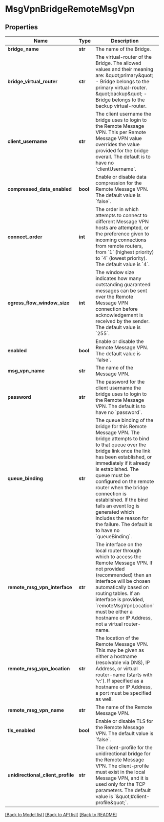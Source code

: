# MsgVpnBridgeRemoteMsgVpn

## Properties
Name | Type | Description | Notes
------------ | ------------- | ------------- | -------------
**bridge_name** | **str** | The name of the Bridge. | [optional] 
**bridge_virtual_router** | **str** | The virtual-router of the Bridge. The allowed values and their meaning are:      \&quot;primary\&quot; - Bridge belongs to the primary virtual-router.     \&quot;backup\&quot; - Bridge belongs to the backup virtual-router.  | [optional] 
**client_username** | **str** | The client username the bridge uses to login to the Remote Message VPN. This per Remote Message VPN value overrides the value provided for the bridge overall. The default is to have no &#x60;clientUsername&#x60;. | [optional] 
**compressed_data_enabled** | **bool** | Enable or disable data compression for the Remote Message VPN. The default value is &#x60;false&#x60;. | [optional] 
**connect_order** | **int** | The order in which attempts to connect to different Message VPN hosts are attempted, or the preference given to incoming connections from remote routers, from &#x60;1&#x60; (highest priority) to &#x60;4&#x60; (lowest priority). The default value is &#x60;4&#x60;. | [optional] 
**egress_flow_window_size** | **int** | The window size indicates how many outstanding guaranteed messages can be sent over the Remote Message VPN connection before acknowledgement is received by the sender. The default value is &#x60;255&#x60;. | [optional] 
**enabled** | **bool** | Enable or disable the Remote Message VPN. The default value is &#x60;false&#x60;. | [optional] 
**msg_vpn_name** | **str** | The name of the Message VPN. | [optional] 
**password** | **str** | The password for the client username the bridge uses to login to the Remote Message VPN. The default is to have no &#x60;password&#x60;. | [optional] 
**queue_binding** | **str** | The queue binding of the bridge for this Remote Message VPN. The bridge attempts to bind to that queue over the bridge link once the link has been established, or immediately if it already is established. The queue must be configured on the remote router when the bridge connection is established. If the bind fails an event log is generated which includes the reason for the failure. The default is to have no &#x60;queueBinding&#x60;. | [optional] 
**remote_msg_vpn_interface** | **str** | The interface on the local router through which to access the Remote Message VPN. If not provided (recommended) then an interface will be chosen automatically based on routing tables. If an interface is provided, &#x60;remoteMsgVpnLocation&#x60; must be either a hostname or IP Address, not a virtual router-name. | [optional] 
**remote_msg_vpn_location** | **str** | The location of the Remote Message VPN. This may be given as either a hostname (resolvable via DNS), IP Address, or virtual router-name (starts with &#39;v:&#39;). If specified as a hostname or IP Address, a port must be specified as well. | [optional] 
**remote_msg_vpn_name** | **str** | The name of the Remote Message VPN. | [optional] 
**tls_enabled** | **bool** | Enable or disable TLS for the Remote Message VPN. The default value is &#x60;false&#x60;. | [optional] 
**unidirectional_client_profile** | **str** | The client-profile for the unidirectional bridge for the Remote Message VPN. The client-profile must exist in the local Message VPN, and it is used only for the TCP parameters. The default value is &#x60;\&quot;#client-profile\&quot;&#x60;. | [optional] 

[[Back to Model list]](../README.md#documentation-for-models) [[Back to API list]](../README.md#documentation-for-api-endpoints) [[Back to README]](../README.md)


